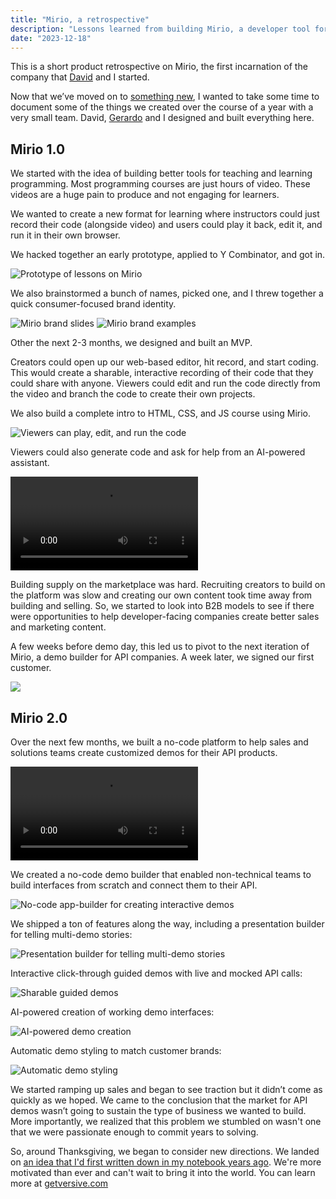 ```yaml
---
title: "Mirio, a retrospective"
description: "Lessons learned from building Mirio, a developer tool for API demos."
date: "2023-12-18"
---
```


This is a short product retrospective on Mirio, the first incarnation of the company that [David](https://www.linkedin.com/in/correa-david/) and I started.

Now that we’ve moved on to [something new](https://www.getversive.com/), I wanted to take some time to document some of the things we created over the course of a year with a very small team. David, [Gerardo](https://www.linkedin.com/in/gerardovalenciar/) and I designed and built everything here.

## Mirio 1.0

We started with the idea of building better tools for teaching and learning programming. Most programming courses are just hours of video. These videos are a huge pain to produce and not engaging for learners.

We wanted to create a new format for learning where instructors could just record their code (alongside video) and users could play it back, edit it, and run it in their own browser.

We hacked together an early prototype, applied to Y Combinator, and got in.

![Prototype of lessons on Mirio](/writing/mirio-1.png)

We also brainstormed a bunch of names, picked one, and I threw together a quick consumer-focused brand identity.

![Mirio brand slides](/writing/mirio-3.png)
![Mirio brand examples](/writing/mirio-6.png)

Other the next 2-3 months, we designed and built an MVP.

Creators could open up our web-based editor, hit record, and start coding. This would create a sharable, interactive recording of their code that they could share with anyone. Viewers could edit and run the code directly from the video and branch the code to create their own projects.

We also build a complete intro to HTML, CSS, and JS course using Mirio.

![Viewers can play, edit, and run the code](/writing/mirio-8.png)

Viewers could also generate code and ask for help from an AI-powered assistant.

![](/writing/mirio-11.mp4)

Building supply on the marketplace was hard. Recruiting creators to build on the platform was slow and creating our own content took time away from building and selling. So, we started to look into B2B models to see if there were opportunities to help developer-facing companies create better sales and marketing content.

A few weeks before demo day, this led us to pivot to the next iteration of Mirio, a demo builder for API companies. A week later, we signed our first customer.

![](/writing/mirio-12.png)

## Mirio 2.0

Over the next few months, we built a no-code platform to help sales and solutions teams create customized demos for their API products.

![](/writing/mirio-13.mp4)

We created a no-code demo builder that enabled non-technical teams to build interfaces from scratch and connect them to their API.

![No-code app-builder for creating interactive demos](/writing/mirio-18.png)

We shipped a ton of features along the way, including a presentation builder for telling multi-demo stories:

![Presentation builder for telling multi-demo stories](/writing/mirio-19.png)

Interactive click-through guided demos with live and mocked API calls:

![Sharable guided demos](/writing/mirio-20.png)

AI-powered creation of working demo interfaces:

![AI-powered demo creation](/writing/mirio-21.png)

Automatic demo styling to match customer brands:

![Automatic demo styling](/writing/mirio-22.png)

We started ramping up sales and began to see traction but it didn’t come as quickly as we hoped. We came to the conclusion that the market for API demos wasn’t going to sustain the type of business we wanted to build. More importantly, we realized that this problem we stumbled on wasn't one that we were passionate enough to commit years to solving.

So, around Thanksgiving, we began to consider new directions. We landed on [an idea that I'd first written down in my notebook years ago](https://www.getversive.com/blog/introducing-versive). We're more motivated than ever and can't wait to bring it into the world. You can learn more at [getversive.com](https://www.getversive.com/)
